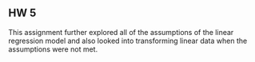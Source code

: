 ## HW 5
This assignment further explored all of the assumptions of the linear regression model and also looked into transforming linear data when the assumptions were not met. 
